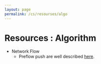 ```yaml
---
layout: page
permalink: /cs/resourses/algo
---
```

# Resources : Algorithm 
* Network Flow
	- Preflow push are well described [here](https://cseweb.ucsd.edu/classes/sp11/cse202-a/lecture9-final.pdf).